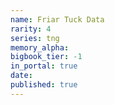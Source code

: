```yaml
---
name: Friar Tuck Data
rarity: 4
series: tng
memory_alpha:
bigbook_tier: -1
in_portal: true
date:
published: true
---
```




